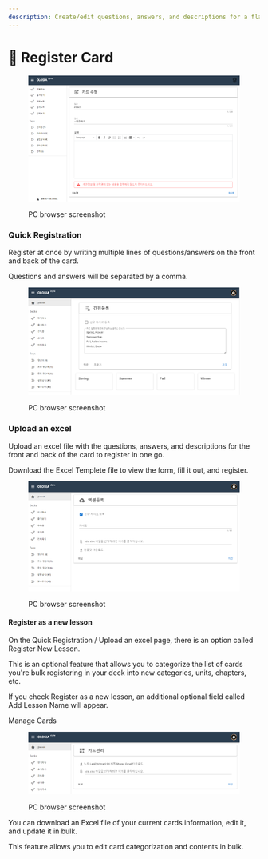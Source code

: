 ```yaml
---
description: Create/edit questions, answers, and descriptions for a flashcard.
---
```


# 🏐 Register Card

<figure><img src="../.gitbook/assets/card-edit.png" alt=""><figcaption><p>PC browser screenshot</p></figcaption></figure>

### Quick Registration

Register at once by writing multiple lines of questions/answers on the front and back of the card.

Questions and answers will be separated by a comma.

<figure><img src="../.gitbook/assets/card-edit-easy (1).png" alt=""><figcaption><p>PC browser screenshot</p></figcaption></figure>

### Upload an excel

Upload an excel file with the questions, answers, and descriptions for the front and back of the card to register in one go.

Download the Excel Templete file to view the form, fill it out, and register.

<figure><img src="../.gitbook/assets/card-edit-upload (1).png" alt=""><figcaption><p>PC browser screenshot</p></figcaption></figure>



#### Register as a new lesson

On the Quick Registration / Upload an excel page, there is an option called Register New Lesson.

This is an optional feature that allows you to categorize the list of cards you're bulk registering in your deck into new categories, units, chapters, etc.

If you check Register as a new lesson, an additional optional field called Add Lesson Name will appear.



Manage Cards

<figure><img src="../.gitbook/assets/card-manage.png" alt=""><figcaption><p>PC browser screenshot</p></figcaption></figure>

You can download an Excel file of your current cards information, edit it, and update it in bulk.

This feature allows you to edit card categorization and contents in bulk.


